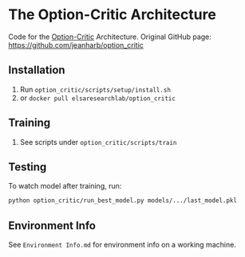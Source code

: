 # The Option-Critic Architecture

Code for the [Option-Critic](https://arxiv.org/pdf/1609.05140v2.pdf) Architecture.
Original GitHub page: https://github.com/jeanharb/option_critic

## Installation

1. Run `option_critic/scripts/setup/install.sh`
2. or `docker pull elsaresearchlab/option_critic`

## Training

1. See scripts under `option_critic/scripts/train`

## Testing

To watch model after training, run:

```bash
python option_critic/run_best_model.py models/.../last_model.pkl
```

## Environment Info

See `Environment Info.md` for environment info on a working machine.
